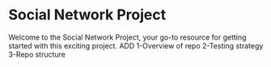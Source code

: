 # Social Network Project
Welcome to the Social Network Project, your go-to resource for getting started with this exciting project.
ADD 
1-Overview of repo
2-Testing strategy
3-Repo structure
